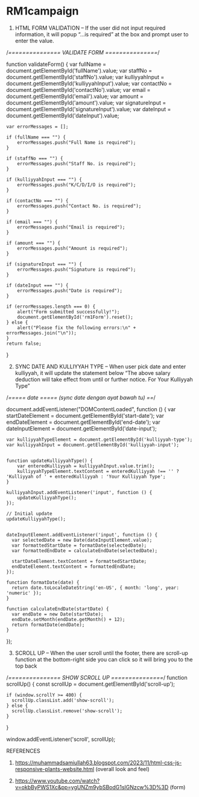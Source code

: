 # RM1campaign

1.	HTML FORM VALIDATION – If the user did not input required information, it will popup “…is required” at the box and prompt user to enter the value.

/*=============== VALIDATE FORM ===============*/

function validateForm() {
    var fullName = document.getElementById('fullName').value;
    var staffNo = document.getElementById('staffNo').value;
    var kulliyyahInput = document.getElementById('kulliyyahInput').value;
    var contactNo = document.getElementById('contactNo').value;
    var email = document.getElementById('email').value;
    var amount = document.getElementById('amount').value;
    var signatureInput = document.getElementById('signatureInput').value;
    var dateInput = document.getElementById('dateInput').value;

    var errorMessages = [];

    if (fullName === "") {
        errorMessages.push("Full Name is required");
    }

    if (staffNo === "") {
        errorMessages.push("Staff No. is required");
    }

    if (kulliyyahInput === "") {
        errorMessages.push("K/C/D/I/O is required");
    }

    if (contactNo === "") {
        errorMessages.push("Contact No. is required");
    }

    if (email === "") {
        errorMessages.push("Email is required");
    }

    if (amount === "") {
        errorMessages.push("Amount is required");
    }

    if (signatureInput === "") {
        errorMessages.push("Signature is required");
    }

    if (dateInput === "") {
        errorMessages.push("Date is required");
    }

    if (errorMessages.length === 0) {
        alert("Form submitted successfully!");
        document.getElementById('rm1Form').reset();
    } else {
        alert("Please fix the following errors:\n" + errorMessages.join("\n"));
    }
    return false;
}


2.	SYNC DATE AND KULLIYYAH TYPE – When user pick date and enter kulliyyah, it will update the statement below “The above salary deduction will take effect from until or further notice. For Your Kulliyyah Type”

/*===== date ===== (sync date dengan ayat bawah tu) ==*/

  document.addEventListener("DOMContentLoaded", function () {
    var startDateElement = document.getElementById('start-date');
    var endDateElement = document.getElementById('end-date');
    var dateInputElement = document.getElementById('date-input');

    var kulliyyahTypeElement = document.getElementById('kulliyyah-type');
    var kulliyyahInput = document.getElementById('kulliyyah-input');
 

    function updateKulliyyahType() {
        var enteredKulliyyah = kulliyyahInput.value.trim();
        kulliyyahTypeElement.textContent = enteredKulliyyah !== '' ? 'Kulliyyah of ' + enteredKulliyyah : 'Your Kulliyyah Type';
    }

    kulliyyahInput.addEventListener('input', function () {
        updateKulliyyahType();
    });

    // Initial update
    updateKulliyyahType();


    dateInputElement.addEventListener('input', function () {
      var selectedDate = new Date(dateInputElement.value);
      var formattedStartDate = formatDate(selectedDate);
      var formattedEndDate = calculateEndDate(selectedDate);

      startDateElement.textContent = formattedStartDate;
      endDateElement.textContent = formattedEndDate;
    });

    function formatDate(date) {
      return date.toLocaleDateString('en-US', { month: 'long', year: 'numeric' });
    }

    function calculateEndDate(startDate) {
      var endDate = new Date(startDate);
      endDate.setMonth(endDate.getMonth() + 12); 
      return formatDate(endDate);
    }
  });




3.	SCROLL UP – When the user scroll until the footer, there are scroll-up function at the bottom-right side you can click so it will bring you to the top back


/*=============== SHOW SCROLL UP ===============*/
function scrollUp() {
    const scrollUp = document.getElementById('scroll-up');
  
    if (window.scrollY >= 400) {
      scrollUp.classList.add('show-scroll');
    } else {
      scrollUp.classList.remove('show-scroll');
    }
  }
  
  window.addEventListener('scroll', scrollUp);
  



REFERENCES

1.	https://muhammadsamiullah63.blogspot.com/2023/11/html-css-js-responsive-plants-website.html (overall look and feel)

2.	https://www.youtube.com/watch?v=okbByPWS1Xc&pp=ygUNZm9ybSBodG1sIGNzcw%3D%3D (form)

